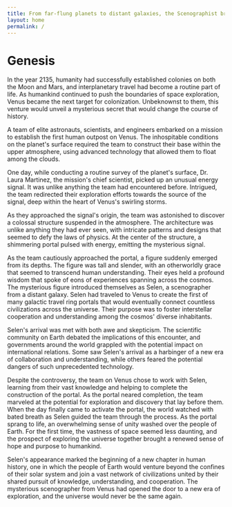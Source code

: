 ```yaml
---
title: From far-flung planets to distant galaxies, the Scenographist brings life to the stage of the cosmos.
layout: home
permalink: /
---
```


# Genesis


In the year 2135, humanity had successfully established colonies on both the Moon and Mars, and interplanetary travel had become a routine part of life. As humankind continued to push the boundaries of space exploration, Venus became the next target for colonization. Unbeknownst to them, this venture would unveil a mysterious secret that would change the course of history.

A team of elite astronauts, scientists, and engineers embarked on a mission to establish the first human outpost on Venus. The inhospitable conditions on the planet's surface required the team to construct their base within the upper atmosphere, using advanced technology that allowed them to float among the clouds.

One day, while conducting a routine survey of the planet's surface, Dr. Laura Martinez, the mission's chief scientist, picked up an unusual energy signal. It was unlike anything the team had encountered before. Intrigued, the team redirected their exploration efforts towards the source of the signal, deep within the heart of Venus's swirling storms.

As they approached the signal's origin, the team was astonished to discover a colossal structure suspended in the atmosphere. The architecture was unlike anything they had ever seen, with intricate patterns and designs that seemed to defy the laws of physics. At the center of the structure, a shimmering portal pulsed with energy, emitting the mysterious signal.

As the team cautiously approached the portal, a figure suddenly emerged from its depths. The figure was tall and slender, with an otherworldly grace that seemed to transcend human understanding. Their eyes held a profound wisdom that spoke of eons of experiences spanning across the cosmos.
The mysterious figure introduced themselves as Selen, a scenographer from a distant galaxy. Selen had traveled to Venus to create the first of many galactic travel ring portals that would eventually connect countless civilizations across the universe. Their purpose was to foster interstellar cooperation and understanding among the cosmos' diverse inhabitants.

Selen's arrival was met with both awe and skepticism. The scientific community on Earth debated the implications of this encounter, and governments around the world grappled with the potential impact on international relations. Some saw Selen's arrival as a harbinger of a new era of collaboration and understanding, while others feared the potential dangers of such unprecedented technology.

Despite the controversy, the team on Venus chose to work with Selen, learning from their vast knowledge and helping to complete the construction of the portal. As the portal neared completion, the team marveled at the potential for exploration and discovery that lay before them.
When the day finally came to activate the portal, the world watched with bated breath as Selen guided the team through the process. As the portal sprang to life, an overwhelming sense of unity washed over the people of Earth. For the first time, the vastness of space seemed less daunting, and the prospect of exploring the universe together brought a renewed sense of hope and purpose to humankind.

Selen's appearance marked the beginning of a new chapter in human history, one in which the people of Earth would venture beyond the confines of their solar system and join a vast network of civilizations united by their shared pursuit of knowledge, understanding, and cooperation. The mysterious scenographer from Venus had opened the door to a new era of exploration, and the universe would never be the same again.

